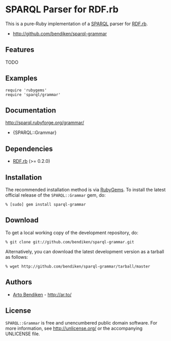 SPARQL Parser for RDF.rb
========================

This is a pure-Ruby implementation of a [SPARQL][] parser for [RDF.rb][].

* <http://github.com/bendiken/sparql-grammar>

Features
--------

TODO

Examples
--------

    require 'rubygems'
    require 'sparql/grammar'

Documentation
-------------

<http://sparql.rubyforge.org/grammar/>

* {SPARQL::Grammar}

Dependencies
------------

* [RDF.rb](http://rubygems.org/gems/rdf) (>= 0.2.0)

Installation
------------

The recommended installation method is via [RubyGems](http://rubygems.org/).
To install the latest official release of the `SPARQL::Grammar` gem, do:

    % [sudo] gem install sparql-grammar

Download
--------

To get a local working copy of the development repository, do:

    % git clone git://github.com/bendiken/sparql-grammar.git

Alternatively, you can download the latest development version as a tarball
as follows:

    % wget http://github.com/bendiken/sparql-grammar/tarball/master

Authors
-------

* [Arto Bendiken](mailto:arto.bendiken@gmail.com) - <http://ar.to/>

License
-------

`SPARQL::Grammar` is free and unencumbered public domain software. For more
information, see <http://unlicense.org/> or the accompanying UNLICENSE file.

[RDF]:    http://www.w3.org/RDF/
[SPARQL]: http://en.wikipedia.org/wiki/SPARQL
[RDF.rb]: http://rdf.rubyforge.org/
